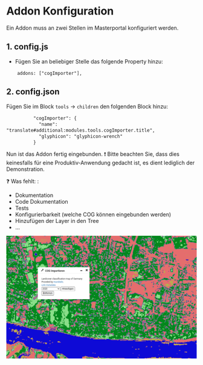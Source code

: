 # Addon Konfiguration

Ein Addon muss an zwei Stellen im Masterportal konfiguriert werden.

## 1. config.js

- Fügen Sie an beliebiger Stelle das folgende Property hinzu:

```
    addons: ["cogImporter"],
```

## 2. config.json

Fügen Sie im Block `tools` -> `children` den folgenden Block hinzu:

```
          "cogImporter": {
            "name": "translate#additional:modules.tools.cogImporter.title",
            "glyphicon": "glyphicon-wrench"
          }
```

Nun ist das Addon fertig eingebunden. :exclamation: Bitte beachten Sie, dass dies keinesfalls für eine Produktiv-Anwendung gedacht ist, es dient lediglich der Demonstration.  

:question: Was fehlt: :
- Dokumentation
- Code Dokumentation
- Tests
- Konfigurierbarkeit (welche COG können eingebunden werden)
- Hinzufügen der Layer in den Tree
- ...


![COG Addon](../assets/addon.png)


